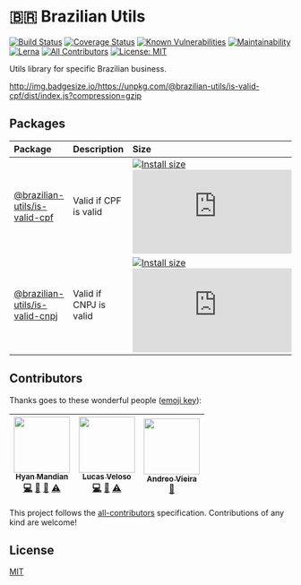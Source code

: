 # :brazil: Brazilian Utils

[![Build Status](https://travis-ci.org/hyanmandian/brazilian-utils.svg?branch=master)](https://travis-ci.org/hyanmandian/brazilian-utils) [![Coverage Status](https://codecov.io/gh/hyanmandian/brazilian-utils/branch/master/graph/badge.svg)](https://codecov.io/gh/hyanmandian/brazilian-utils) [![Known Vulnerabilities](https://snyk.io/test/github/hyanmandian/brazilian-utils/badge.svg?targetFile=package.json)](https://snyk.io/test/github/hyanmandian/brazilian-utils?targetFile=package.json) [![Maintainability](https://api.codeclimate.com/v1/badges/05d3cd8492ed438bf51d/maintainability)](https://codeclimate.com/github/hyanmandian/brazilian-utils/maintainability) [![Lerna](https://img.shields.io/badge/maintained%20with-lerna-cc00ff.svg)](https://lernajs.io/) [![All Contributors](https://img.shields.io/badge/all_contributors-3-orange.svg)](#contributors) [![License: MIT](https://img.shields.io/github/license/hyanmandian/brazilian-utils.svg)](LICENSE)

Utils library for specific Brazilian business.

http://img.badgesize.io/https://unpkg.com/@brazilian-utils/is-valid-cpf/dist/index.js?compression=gzip

## Packages

| Package                        | Description            | Size |
|:-------------------------------|:-----------------------|:-----|
| [@brazilian-utils/is-valid-cpf](./packages/is-valid-cpf)  | Valid if CPF is valid  | [![Install size](https://packagephobia.now.sh/badge?p=@brazilian-utils/is-valid-cpf)](https://packagephobia.now.sh/result?p=@brazilian-utils/is-valid-cpf) [![GZIP size](http://img.badgesize.io/https://unpkg.com/@brazilian-utils/is-valid-cpf/dist/index.js?compression=gzip)](https://unpkg.com/@brazilian-utils/is-valid-cpf/dist/index.js)     |
| [@brazilian-utils/is-valid-cnpj](./packages/is-valid-cnpj) | Valid if CNPJ is valid | [![Install size](https://packagephobia.now.sh/badge?p=@brazilian-utils/is-valid-cnpj)](https://packagephobia.now.sh/result?p=@brazilian-utils/is-valid-cnpj) [![GZIP size](http://img.badgesize.io/https://unpkg.com/@brazilian-utils/is-valid-cnpj/dist/index.js?compression=gzip)](https://unpkg.com/@brazilian-utils/is-valid-cnpj/dist/index.js)     |

## Contributors

Thanks goes to these wonderful people ([emoji key](https://github.com/kentcdodds/all-contributors#emoji-key)):

<!-- ALL-CONTRIBUTORS-LIST:START - Do not remove or modify this section -->
<!-- prettier-ignore -->
| [<img src="https://avatars2.githubusercontent.com/u/5044101?v=3" width="100px;"/><br /><sub><b>Hyan Mandian</b></sub>](https://github.com/hyanmandian)<br />[💻](https://github.com/hyanmandian/brazilian-utils/commits?author=hyanmandian "Code") [📖](https://github.com/hyanmandian/brazilian-utils/commits?author=hyanmandian "Documentation") [🤔](#ideas-hyanmandian "Ideas, Planning, & Feedback") [⚠️](https://github.com/hyanmandian/brazilian-utils/commits?author=hyanmandian "Tests") | [<img src="https://avatars2.githubusercontent.com/u/4587602?v=3" width="100px;"/><br /><sub><b>Lucas Veloso</b></sub>](https://github.com/lucassveloso)<br />[💻](https://github.com/hyanmandian/brazilian-utils/commits?author=lucassveloso "Code") [🤔](#ideas-lucassveloso "Ideas, Planning, & Feedback") [⚠️](https://github.com/hyanmandian/brazilian-utils/commits?author=lucassveloso "Tests") | [<img src="https://avatars2.githubusercontent.com/u/508827?v=3" width="100px;"/><br /><sub><b>Andreo Vieira</b></sub>](https://github.com/andreoav)<br />[🤔](#ideas-andreoav "Ideas, Planning, & Feedback") |
| :---: | :---: | :---: |
<!-- ALL-CONTRIBUTORS-LIST:END -->

This project follows the [all-contributors](https://github.com/kentcdodds/all-contributors) specification. Contributions of any kind are welcome!


## License

[MIT](LICENSE)
